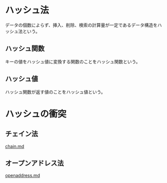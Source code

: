 # ハッシュ法

データの個数によらず、挿入、削除、検索の計算量が一定であるデータ構造をハッシュ法という。

## ハッシュ関数

キーの値をハッシュ値に変換する関数のことをハッシュ関数という。

## ハッシュ値

ハッシュ関数が返す値のことをハッシュ値という。

# ハッシュの衝突

## チェイン法

[chain.md](chain.md)

## オープンアドレス法

[openaddress.md](openaddress.md)
